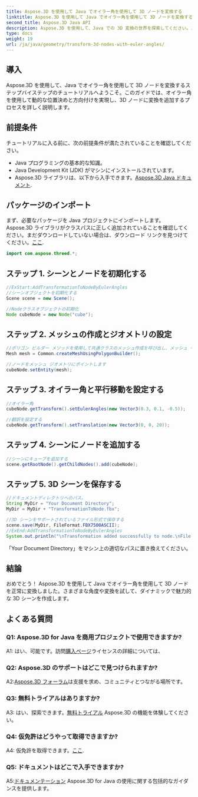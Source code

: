 ```yaml
---
title: Aspose.3D を使用して Java でオイラー角を使用して 3D ノードを変換する
linktitle: Aspose.3D を使用して Java でオイラー角を使用して 3D ノードを変換する
second_title: Aspose.3D Java API
description: Aspose.3D を使用して、Java での 3D 変換の世界を探索してください。ステップバイステップのガイドに従って、動的なオイラー角を 3D ノードに追加します。
type: docs
weight: 19
url: /ja/java/geometry/transform-3d-nodes-with-euler-angles/
---
```

## 導入

Aspose.3D を使用して、Java でオイラー角を使用して 3D ノードを変換するステップバイステップのチュートリアルへようこそ。このガイドでは、オイラー角を使用して動的な位置決めと方向付けを実現し、3D ノードに変換を追加するプロセスを詳しく説明します。

## 前提条件

チュートリアルに入る前に、次の前提条件が満たされていることを確認してください。

- Java プログラミングの基本的な知識。
- Java Development Kit (JDK) がマシンにインストールされています。
-  Aspose.3D ライブラリは、以下から入手できます。[Aspose.3D Java ドキュメント](https://reference.aspose.com/3d/java/).

## パッケージのインポート

まず、必要なパッケージを Java プロジェクトにインポートします。 Aspose.3D ライブラリがクラスパスに正しく追加されていることを確認してください。まだダウンロードしていない場合は、ダウンロード リンクを見つけてください。[ここ](https://releases.aspose.com/3d/java/).

```java
import com.aspose.threed.*;
```

## ステップ 1. シーンとノードを初期化する

```java
//ExStart:AddTransformationToNodeByEulerAngles
//シーンオブジェクトを初期化する
Scene scene = new Scene();

//Nodeクラスオブジェクトの初期化
Node cubeNode = new Node("cube");
```

## ステップ 2. メッシュの作成とジオメトリの設定

```java
//ポリゴン ビルダー メソッドを使用して共通クラスのメッシュ作成を呼び出し、メッシュ インスタンスを設定します
Mesh mesh = Common.createMeshUsingPolygonBuilder();

//ノードをメッシュ ジオメトリにポイントします
cubeNode.setEntity(mesh);
```

## ステップ 3. オイラー角と平行移動を設定する

```java
//オイラー角
cubeNode.getTransform().setEulerAngles(new Vector3(0.3, 0.1, -0.5));

//翻訳を設定する
cubeNode.getTransform().setTranslation(new Vector3(0, 0, 20));
```

## ステップ 4. シーンにノードを追加する

```java
//シーンにキューブを追加する
scene.getRootNode().getChildNodes().add(cubeNode);
```

## ステップ 5. 3D シーンを保存する

```java
//ドキュメントディレクトリへのパス。
String MyDir = "Your Document Directory";
MyDir = MyDir + "TransformationToNode.fbx";

//3D シーンをサポートされているファイル形式で保存する
scene.save(MyDir, FileFormat.FBX7500ASCII);
//ExEnd:AddTransformationToNodeByEulerAngles
System.out.println("\nTransformation added successfully to node.\nFile saved at " + MyDir);
```

「Your Document Directory」をマシン上の適切なパスに置き換えてください。

## 結論

おめでとう！ Aspose.3D を使用して Java でオイラー角を使用して 3D ノードを正常に変換しました。さまざまな角度や変換を試して、ダイナミックで魅力的な 3D シーンを作成します。

## よくある質問

### Q1: Aspose.3D for Java を商用プロジェクトで使用できますか?

 A1: はい、可能です。訪問[購入ページ](https://purchase.aspose.com/buy)ライセンスの詳細については、

### Q2: Aspose.3D のサポートはどこで見つけられますか?

 A2:[Aspose.3D フォーラム](https://forum.aspose.com/c/3d/18)は支援を求め、コミュニティとつながる場所です。

### Q3: 無料トライアルはありますか?

 A3: はい、探索できます。[無料トライアル](https://releases.aspose.com/) Aspose.3D の機能を体験してください。

### Q4: 仮免許はどうやって取得できますか?

 A4: 仮免許を取得できます。[ここ](https://purchase.aspose.com/temporary-license/).

### Q5: ドキュメントはどこで入手できますか?

 A5:[ドキュメンテーション](https://reference.aspose.com/3d/java/) Aspose.3D for Java の使用に関する包括的なガイダンスを提供します。